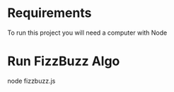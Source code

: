 # Requirements
To run this project you will need a computer with Node

# Run FizzBuzz Algo
node fizzbuzz.js 


